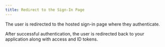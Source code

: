 ```yaml
---
title: Redirect to the Sign-In Page
---
```

The user is redirected to the hosted sign-in page where they authenticate.

<StackSelector snippet="redirect"/>

After successful authentication, the user is redirected back to your application along with access and ID tokens. 

<!-- >> Note: To customize this sign-in page, see the [Customization guide]. -->

<NextSectionLink/>

